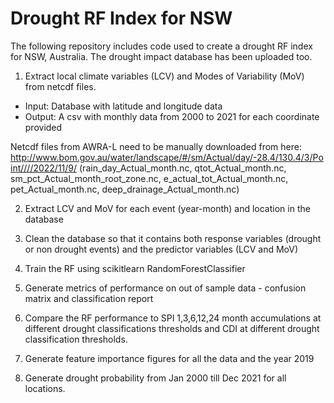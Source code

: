 # Drought RF Index for NSW

The following repository includes code used to create a drought RF index for NSW, Australia. The drought impact database has been uploaded too. 

1. Extract local climate variables (LCV) and Modes of Variability (MoV) from netcdf files. 
- Input: Database with latitude and longitude data
- Output: A csv with monthly data from 2000 to 2021 for each coordinate provided


Netcdf files from AWRA-L need to be manually downloaded from here: http://www.bom.gov.au/water/landscape/#/sm/Actual/day/-28.4/130.4/3/Point////2022/11/9/ 
(rain_day_Actual_month.nc, qtot_Actual_month.nc, sm_pct_Actual_month_root_zone.nc, e_actual_tot_Actual_month.nc, pet_Actual_month.nc, deep_drainage_Actual_month.nc)

2. Extract LCV and MoV for each event (year-month) and location in the database

3. Clean the database so that it contains both response variables (drought or non drought events) and the predictor variables (LCV and MoV)

4. Train the RF using scikitlearn RandomForestClassifier

5. Generate metrics of performance on out of sample data - confusion matrix and classification report

6. Compare the RF performance to SPI 1,3,6,12,24 month accumulations at different drought classifications thresholds and CDI at different drought classification thresholds.

7. Generate feature importance figures for all the data and the year 2019

8. Generate drought probability from Jan 2000 till Dec 2021 for all locations. 
